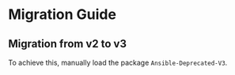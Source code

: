 # Migration Guide

## Migration from v2 to v3

To achieve this, manually load the package `Ansible-Deprecated-V3`.
